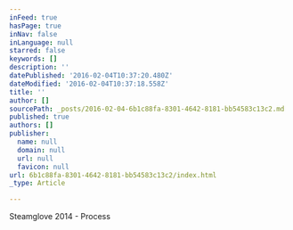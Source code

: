 ```yaml
---
inFeed: true
hasPage: true
inNav: false
inLanguage: null
starred: false
keywords: []
description: ''
datePublished: '2016-02-04T10:37:20.480Z'
dateModified: '2016-02-04T10:37:18.558Z'
title: ''
author: []
sourcePath: _posts/2016-02-04-6b1c88fa-8301-4642-8181-bb54583c13c2.md
published: true
authors: []
publisher:
  name: null
  domain: null
  url: null
  favicon: null
url: 6b1c88fa-8301-4642-8181-bb54583c13c2/index.html
_type: Article

---
```

Steamglove 2014 - Process